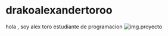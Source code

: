 # drakoalexandertoroo
hola , soy alex toro
estudiante de programacion
![img.proyecto](https://www.binarias.org/wp-content/uploads/2020/12/tegnologia.jpeg)
